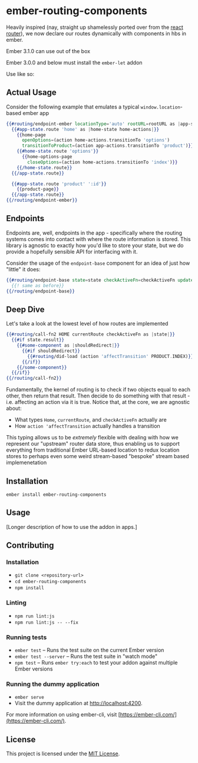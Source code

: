 ember-routing-components
==============================================================================

Heavily inspired (nay, straight up shamelessly ported over from the [react router](https://reacttraining.com/react-router/web/guides/philosophy)), we now declare our routes dynamically with components in hbs in ember.

Ember 3.1.0 can use out of the box

Ember 3.0.0 and below must install the `ember-let` addon

Use like so:

## Actual Usage

Consider the following example that emulates a typical `window.location`-based ember app

```hbs
{{#routing/endpoint-ember locationType='auto' rootURL=rootURL as |app-state app-actions|}}
  {{#app-state.route 'home' as |home-state home-actions|}}
    {{home-page
      openOptions=(action home-actions.transitionTo 'options')
      transitionToProduct=(action app-actions.transitionTo 'product')}}
    {{#home-state.route 'options'}}
      {{home-options-page
        closeOptions=(action home-actions.transitionTo 'index')}}
    {{/home-state.route}}
  {{/app-state.route}}

  {{#app-state.route 'product' ':id'}}
    {{product-page}}
  {{/app-state.route}}
{{/routing/endpoint-ember}}
```

## Endpoints

Endpoints are, well, endpoints in the app - specifically where the routing systems comes into contact with where the route information is stored. This library is agnostic to exactly how you'd like to store your state, but we do provide a hopefully sensible API for interfacing with it.

Consider the usage of the `endpoint-base` component for an idea of just how "little" it does:

```hbs
{{#routing/endpoint-base state=state checkActiveFn=checkActiveFn update=(action 'dispatchTransition') as |app-state app-actions|}}
  {{! same as before}}
{{/routing/endpoint-base}}
```

## Deep Dive

Let's take a look at the lowest level of how routes are implemented

```hbs
{{#routing/call-fn2 HOME currentRoute checkActiveFn as |state|}}  
  {{#if state.result}}
    {{#some-component as |shouldRedirect|}}
      {{#if shouldRedirect}}
        {{#routing/did-load (action 'affectTransition' PRODUCT.INDEX)}}
      {{/if}}
    {{/some-component}}
  {{/if}}
{{/routing/call-fn2}}
```

Fundamentally, the kernel of routing is to check if two objects equal to each other, then return that result. Then decide to do something with that result - i.e. affecting an action via it is true. Notice that, at the core, we are agnostic about:

- What types `Home`, `currentRoute`, and `checkActiveFn` actually are
- How `action 'affectTransition` actually handles a transition

This typing allows us to be *extremely* flexible with dealing with how we represent our "upstream" router data store, thus enabling us to support everything from traditional Ember URL-based location to redux location stores to perhaps even some weird stream-based "bespoke" stream based implemenetation

Installation
------------------------------------------------------------------------------

```
ember install ember-routing-components
```


Usage
------------------------------------------------------------------------------

[Longer description of how to use the addon in apps.]


Contributing
------------------------------------------------------------------------------

### Installation

* `git clone <repository-url>`
* `cd ember-routing-components`
* `npm install`

### Linting

* `npm run lint:js`
* `npm run lint:js -- --fix`

### Running tests

* `ember test` – Runs the test suite on the current Ember version
* `ember test --server` – Runs the test suite in "watch mode"
* `npm test` – Runs `ember try:each` to test your addon against multiple Ember versions

### Running the dummy application

* `ember serve`
* Visit the dummy application at [http://localhost:4200](http://localhost:4200).

For more information on using ember-cli, visit [https://ember-cli.com/](https://ember-cli.com/).

License
------------------------------------------------------------------------------

This project is licensed under the [MIT License](LICENSE.md).
